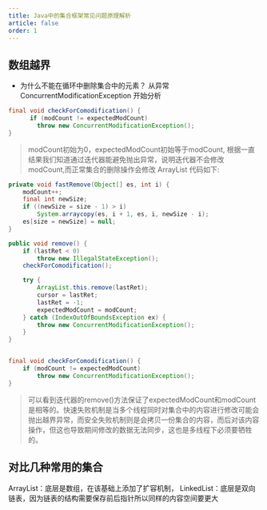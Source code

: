 ```yaml
---
title: Java中的集合框架常见问题原理解析
article: false
order: 1
---
```


## 数组越界

- 为什么不能在循环中删除集合中的元素？
从异常 ConcurrentModificationException 开始分析

```java
final void checkForComodification() {
      if (modCount != expectedModCount)
        throw new ConcurrentModificationException();
}

```

> modCount初始为0，expectedModCount初始等于modCount, 根据一直结果我们知道通过迭代器能避免抛出异常，说明迭代器不会修改modCount,而正常集合的删除操作会修改
ArrayList 代码如下:

```java
private void fastRemove(Object[] es, int i) {
    modCount++;
    final int newSize;
    if ((newSize = size - 1) > i)
        System.arraycopy(es, i + 1, es, i, newSize - i);
    es[size = newSize] = null;
}

public void remove() {
    if (lastRet < 0)
        throw new IllegalStateException();
    checkForComodification();

    try {
        ArrayList.this.remove(lastRet);
        cursor = lastRet;
        lastRet = -1;
        expectedModCount = modCount;
    } catch (IndexOutOfBoundsException ex) {
        throw new ConcurrentModificationException();
    }
}


final void checkForComodification() {
    if (modCount != expectedModCount)
        throw new ConcurrentModificationException();
}
```

> 可以看到迭代器的remove()方法保证了expectedModCount和modCount是相等的。快速失败机制是当多个线程同时对集合中的内容进行修改可能会抛出越界异常，而安全失败机制则是会拷贝一份集合的内容，而后对该内容操作，但这也导致期间修改的数据无法同步，这也是多线程下必须要牺牲的。

## 对比几种常用的集合

ArrayList：底层是数组，在该基础上添加了扩容机制，
LinkedList：底层是双向链表，因为链表的结构需要保存前后指针所以同样的内容空间要更大
